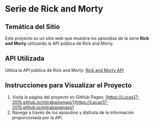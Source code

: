 # Serie de Rick and Morty

## Temática del Sitio
Este proyecto es un sitio web que muestra los episodios de la serie **Rick and Morty** utilizando la API pública de Rick and Morty.

## API Utilizada
Utiliza la API pública de Rick and Morty: [Rick and Morty API](https://rickandmortyapi.com/)

## Instrucciones para Visualizar el Proyecto
1. Visita la página del proyecto en GitHub Pages: [https://Lucas17-2015.github.io/mitrabajoenapi/](https://Lucas17-2015.github.io/mitrabajoenapi/)
2. Navega a través de los episodios y disfruta de la información proporcionada por la API.
